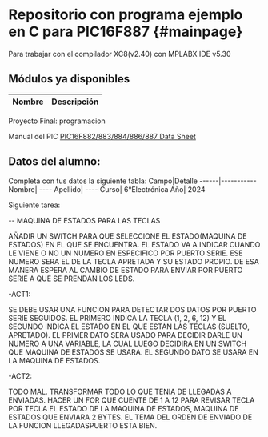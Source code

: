 # Repositorio con programa ejemplo en C para PIC16F887 {#mainpage}
Para trabajar con el compilador XC8(v2.40) con MPLABX IDE v5.30
## Módulos ya disponibles
Nombre|Descripción
------|-----------

Proyecto Final: programacion

Manual del PIC [PIC16F882/883/884/886/887 Data Sheet](https://ww1.microchip.com/downloads/en/DeviceDoc/40001291H.pdf)

## Datos del alumno:
Completa con tus datos la siguiente tabla:
Campo|Detalle
------|-----------
Nombre| ----
Apellido| ----
Curso| 6°Electrónica
Año| 2024

Siguiente tarea:

 -- MAQUINA DE ESTADOS PARA LAS TECLAS

 AÑADIR UN SWITCH PARA QUE SELECCIONE EL ESTADO(MAQUINA DE ESTADOS) EN EL QUE SE ENCUENTRA.
 EL ESTADO VA A INDICAR CUANDO LE VIENE O NO UN NUMERO EN ESPECIFICO POR PUERTO SERIE.
 ESE NUMERO SERA EL DE LA TECLA APRETADA Y SU ESTADO PROPIO.
 DE ESA MANERA ESPERA AL CAMBIO DE ESTADO PARA ENVIAR POR PUERTO SERIE A QUE SE PRENDAN LOS LEDS.

-ACT1:

SE DEBE USAR UNA FUNCION PARA DETECTAR DOS DATOS POR PUERTO SERIE SEGUIDOS. EL PRIMERO INDICA 
LA TECLA (1, 2, 6, 12) Y EL SEGUNDO INDICA EL ESTADO EN EL QUE ESTAN LAS TECLAS (SUELTO, APRETADO).
EL PRIMER DATO SERA USADO PARA DECIDIR DARLE UN NUMERO A UNA VARIABLE, LA CUAL LUEGO DECIDIRA EN UN
SWITCH QUE MAQUINA DE ESTADOS SE USARA. EL SEGUNDO DATO SE USARA EN LA MAQUINA DE ESTADOS.

-ACT2:

TODO MAL. TRANSFORMAR TODO LO QUE TENIA DE LLEGADAS A ENVIADAS. HACER UN FOR QUE CUENTE DE 1 A 12
PARA REVISAR TECLA POR TECLA EL ESTADO DE LA MAQUINA DE ESTADOS, MAQUINA DE ESTADOS QUE ENVIARA 2
BYTES. EL TEMA DEL ORDEN DE ENVIADO DE LA FUNCION LLEGADASPUERTO ESTA BIEN.
